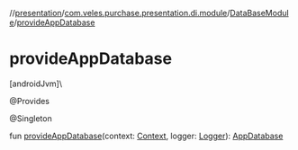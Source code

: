 //[presentation](../../../index.md)/[com.veles.purchase.presentation.di.module](../index.md)/[DataBaseModule](index.md)/[provideAppDatabase](provide-app-database.md)

# provideAppDatabase

[androidJvm]\

@Provides

@Singleton

fun [provideAppDatabase](provide-app-database.md)(context: [Context](https://developer.android.com/reference/kotlin/android/content/Context.html), logger: [Logger](../../../../domain/domain/com.veles.purchase.domain.core.loger/-logger/index.md)): [AppDatabase](../../../../data/data/com.veles.purchase.data.room/-app-database/index.md)
